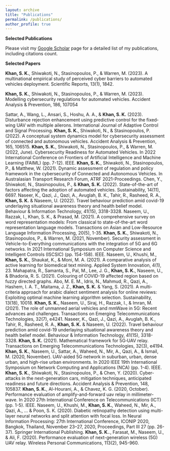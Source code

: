 ```yaml
---
layout: archive
title: "Publications"
permalink: /publications/
author_profile: true
---
```


**Selected Publications**

Please visit my [Google Scholar](https://scholar.google.com.au/citations?user=zRQ4JDkAAAAJ&hl=en&oi=ao) page for a detailed list of my publications, including citations count.

**Selected Papers**


**Khan, S. K.**, Shiwakoti, N., Stasinopoulos, P., & Warren, M. (2023). A multinational empirical study of perceived cyber barriers to automated vehicles deployment. Scientific Reports, 13(1), 1842.


**Khan, S. K.**, Shiwakoti, N., Stasinopoulos, P., & Warren, M. (2023). Modelling cybersecurity regulations for automated vehicles. Accident Analysis & Prevention, 186, 107054


Sattar, A., Wang, L., Ansari, S., Hoshu, A. A., & **Khan, S. K.** (2023). Disturbance rejection enhancement using predictive control for the fixed‐wing UAV with multiple ailerons. International Journal of Adaptive Control and Signal Processing.
**Khan, S. K.**, Shiwakoti, N., & Stasinopoulos, P. (2022). A conceptual system dynamics model for cybersecurity assessment of connected and autonomous vehicles. Accident Analysis & Prevention, 165, 106515.
**Khan, S. K.**, Shiwakoti, N., Stasinopoulos, P., & Warren, M. (2022, June). Cybersecurity Readiness for Automated Vehicles. In 2022 International Conference on Frontiers of Artificial Intelligence and Machine Learning (FAIML) (pp. 7-12). IEEE.
**Khan, S. K.**, Shiwakoti, N., Stasinopoulos, P., & Matthew, W. (2021). Dynamic assessment of regulation and policy framework in the cybersecurity of Connected and Autonomous Vehicles. In Australasian Transport Research Forum, ATRF 2021-Proceedings.
Chen, Y., Shiwakoti, N., Stasinopoulos, P., & **Khan, S. K.** (2022). State-of-the-art of factors affecting the adoption of automated vehicles. Sustainability, 14(11), 6697.
Naseer, K., Qazi, J., Qazi, A., Avuglah, B. K., Tahir, R., Rasheed, R. A., **Khan, S. K.** & Naseem, U. (2022). Travel behaviour prediction amid covid-19 underlaying situational awareness theory and health belief model. Behaviour & Information Technology, 41(15), 3318-3328.
Naseem, U., Razzak, I., Khan, S. K., & Prasad, M. (2021). A comprehensive survey on word representation models: From classical to state-of-the-art word representation language models. Transactions on Asian and Low-Resource Language Information Processing, 20(5), 1-35.
**Khan, S. K.**, Shiwakoti, N., Stasinopoulos, P., & Warren, M. (2021, November). Security assessment in Vehicle-to-Everything communications with the integration of 5G and 6G networks. In 2021 International Symposium on Computer Science and Intelligent Controls (ISCSIC) (pp. 154-158). IEEE.
Naseem, U., Khushi, M., **Khan, S. K.**, Shaukat, K., & Moni, M. A. (2021). A comparative analysis of active learning for biomedical text mining. Applied System Innovation, 4(1), 23.
Mahapatra, R., Samanta, S., Pal, M., Lee, J. G., **Khan, S. K.**, Naseem, U., & Bhadoria, R. S. (2021). Colouring of COVID-19 affected region based on fuzzy directed graphs.
Abo, M. E. M., Idris, N., Mahmud, R., Qazi, A., Hashem, I. A. T., Maitama, J. Z., **Khan, S. K.** & Yang, S. (2021). A multi-criteria approach for arabic dialect sentiment analysis for online reviews: Exploiting optimal machine learning algorithm selection. Sustainability, 13(18), 10018.
**Khan, S. K.**, Naseem, U., Siraj, H., Razzak, I., & Imran, M. (2021). The role of unmanned aerial vehicles and mmWave in 5G: Recent advances and challenges. Transactions on Emerging Telecommunications Technologies, 32(7), e4241.
Naseer, K., Qazi, J., Qazi, A., Avuglah, B. K., Tahir, R., Rasheed, R. A., **Khan, S. K.** & Naseem, U. (2022). Travel behaviour prediction amid covid-19 underlaying situational awareness theory and health belief model. Behaviour & Information Technology, 41(15), 3318-3328.
**Khan, S. K.** (2021). Mathematical framework for 5G‐UAV relay. Transactions on Emerging Telecommunications Technologies, 32(3), e4194.
**Khan, S. K.**, Naseem, U., Sattar, A., Waheed, N., Mir, A., Qazi, A., & Ismail, M. (2020, November). UAV-aided 5G network in suburban, urban, dense urban, and high-rise urban environments. In 2020 IEEE 19th International Symposium on Network Computing and Applications (NCA) (pp. 1-4). IEEE.
**Khan, S. K.**, Shiwakoti, N., Stasinopoulos, P., & Chen, Y. (2020). Cyber-attacks in the next-generation cars, mitigation techniques, anticipated readiness and future directions. Accident Analysis & Prevention, 148, 105837.
**Khan, S. K.**, Al-Hourani, A., & Chavez, K. G. (2020, October). Performance evaluation of amplify-and-forward uav relay in millimeter-wave. In 2020 27th International Conference on Telecommunications (ICT) (pp. 1-5). IEEE.
Naseem, U., Khushi, M., **Khan, S. K.**, Waheed, N., Mir, A., Qazi, A., ... & Poon, S. K. (2020). Diabetic retinopathy detection using multi-layer neural networks and split attention with focal loss. In Neural Information Processing: 27th International Conference, ICONIP 2020, Bangkok, Thailand, November 23–27, 2020, Proceedings, Part III 27 (pp. 26-37). Springer International Publishing.
**Khan, S. K.**., Farasat, M., Naseem, U., & Ali, F. (2020). Performance evaluation of next-generation wireless (5G) UAV relay. Wireless Personal Communications, 113(2), 945-960.


<!--  (**IF=7.18, CORE A, JCQ Q1**) -->
<!-- {% if author.googlescholar %}
  You can also find my articles on <u><a href="{{author.googlescholar}}">my Google Scholar profile</a>.</u>
{% endif %}

{% include base_path %}

{% for post in site.publications reversed %}
  {% include archive-single.html %}
{% endfor %} -->
